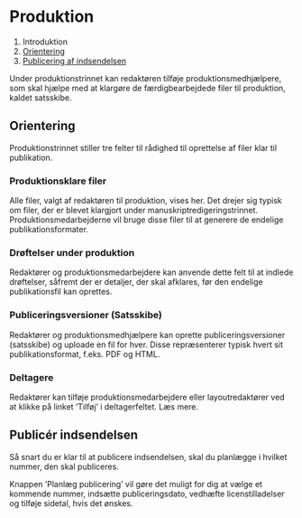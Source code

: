 # Produktion

1. Introduktion
2. [Orientering](#orientering   )
3. [Publicering af indsendelsen](#publicér-indsendelsen   )

Under produktionstrinnet kan redaktøren tilføje produktionsmedhjælpere, som skal hjælpe med at klargøre de færdigbearbejdede filer til produktion, kaldet satsskibe.

## Orientering

Produktionstrinnet stiller tre felter til rådighed til oprettelse af filer klar til publikation.

### Produktionsklare filer

Alle filer, valgt af redaktøren til produktion, vises her. Det drejer sig typisk om filer, der er blevet klargjort under manuskriptredigeringstrinnet. Produktionsmedarbejderne vil bruge disse filer til at generere de endelige publikationsformater.

### Drøftelser under produktion

Redaktører og produktionsmedarbejdere kan anvende dette felt til at indlede drøftelser, såfremt der er detaljer, der skal afklares, før den endelige publikationsfil kan oprettes.

### Publiceringsversioner \(Satsskibe\)

Redaktører og produktionsmedhjælpere kan oprette publiceringsversioner \(satsskibe\) og uploade en fil for hver. Disse repræsenterer typisk hvert sit publikationsformat, f.eks. PDF og HTML.

### Deltagere

Redaktører kan tilføje produktionsmedarbejdere eller layoutredaktører ved at klikke på linket ’Tilføj’ i deltagerfeltet. Læs mere.

## Publicér indsendelsen

Så snart du er klar til at publicere indsendelsen, skal du planlægge i hvilket nummer, den skal publiceres.

Knappen ’Planlæg publicering’ vil gøre det muligt for dig at vælge et kommende nummer, indsætte publiceringsdato, vedhæfte licenstilladelser og tilføje sidetal, hvis det ønskes.





